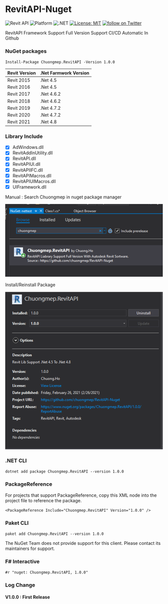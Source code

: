 # RevitAPI-Nuget
![Revit API](https://img.shields.io/badge/Revit%20API-2021-blue.svg)
![Platform](https://img.shields.io/badge/platform-Windows-lightgray.svg)
![.NET](https://img.shields.io/badge/.NET-blue.svg)
[![License: MIT](https://img.shields.io/badge/License-MIT-yellow.svg)](https://opensource.org/licenses/MIT)
<a href="https://twitter.com/intent/follow?screen_name=chuongmep">
        <img src="https://img.shields.io/twitter/follow/chuongmep?style=social&logo=twitter"
            alt="follow on Twitter"></a>
            
RevitAPI Framework Support Full Version Support CI/CD Automatic In Github

### NuGet packages

```
Install-Package Chuongmep.RevitAPI -Version 1.0.0
```
|Revit Version   | .Net Farmwork Version  |
|:-|:-|
|  Revit 2015 | .Net 4.5  |
|  Revit 2016 | .Net 4.5  |
|  Revit 2017 | .Net 4.6.2  |
|  Revit 2018 | .Net 4.6.2  |
|  Revit 2019 | .Net 4.7.2  |
|  Revit 2020 | .Net 4.7.2  |
|  Revit 2021 | .Net 4.8  |

### Library Include

- [X] AdWindows.dll
- [X] RevitAddInUtility.dll
- [X] RevitAPI.dll
- [X] RevitAPIUI.dll
- [X] RevitAPIIFC.dll
- [X] RevitAPIMacros.dll
- [X] RevitAPIUIMacros.dll
- [X] UIFramework.dll

Manual : Search Chuongmep in nuget package manager

![](assets/_Image_11d37eee-21a2-43e1-8dc5-d187018cdb7c.png)

Install/Reinstall Package

![](assets/_Image_3a1067d7-8c6a-4324-8d9b-500e56d0c8cc.png)

### .NET CLI

```
dotnet add package Chuongmep.RevitAPI --version 1.0.0
```
### PackageReference

For projects that support PackageReference, copy this XML node into the project file to reference the package.

```
<PackageReference Include="Chuongmep.RevitAPI" Version="1.0.0" />
```

### Paket CLI

```
paket add Chuongmep.RevitAPI --version 1.0.0
```

The NuGet Team does not provide support for this client. Please contact its maintainers for support.

### F# Interactive

```
#r "nuget: Chuongmep.RevitAPI, 1.0.0"
```

### Log Change

#### V1.0.0 : First Release
